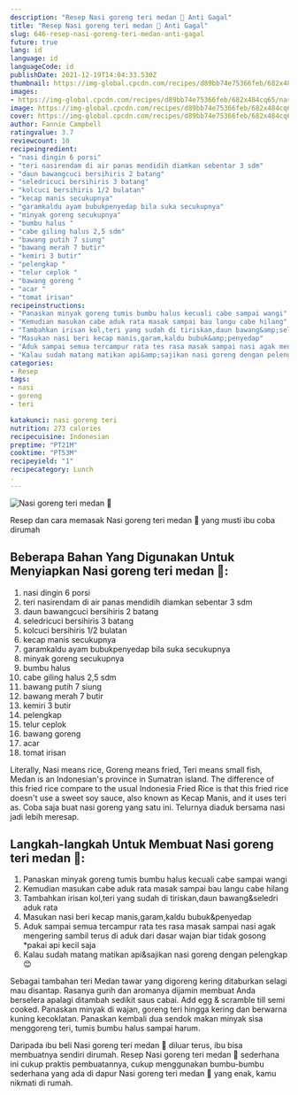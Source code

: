 ```yaml
---
description: "Resep Nasi goreng teri medan 🍛 Anti Gagal"
title: "Resep Nasi goreng teri medan 🍛 Anti Gagal"
slug: 646-resep-nasi-goreng-teri-medan-anti-gagal
future: true
lang: id
language: id
languageCode: id
publishDate: 2021-12-19T14:04:33.530Z 
thumbnail: https://img-global.cpcdn.com/recipes/d89bb74e75366feb/682x484cq65/nasi-goreng-teri-medan-foto-resep-utama.png
images:
- https://img-global.cpcdn.com/recipes/d89bb74e75366feb/682x484cq65/nasi-goreng-teri-medan-foto-resep-utama.png
image: https://img-global.cpcdn.com/recipes/d89bb74e75366feb/682x484cq65/nasi-goreng-teri-medan-foto-resep-utama.png
cover: https://img-global.cpcdn.com/recipes/d89bb74e75366feb/682x484cq65/nasi-goreng-teri-medan-foto-resep-utama.png
author: Fannie Campbell
ratingvalue: 3.7
reviewcount: 10
recipeingredient:
- "nasi dingin 6 porsi"
- "teri nasirendam di air panas mendidih diamkan sebentar 3 sdm"
- "daun bawangcuci bersihiris 2 batang"
- "seledricuci bersihiris 3 batang"
- "kolcuci bersihiris 1/2 bulatan"
- "kecap manis secukupnya"
- "garamkaldu ayam bubukpenyedap bila suka secukupnya"
- "minyak goreng secukupnya"
- "bumbu halus "
- "cabe giling halus 2,5 sdm"
- "bawang putih 7 siung"
- "bawang merah 7 butir"
- "kemiri 3 butir"
- "pelengkap "
- "telur ceplok "
- "bawang goreng "
- "acar "
- "tomat irisan"
recipeinstructions:
- "Panaskan minyak goreng tumis bumbu halus kecuali cabe sampai wangi"
- "Kemudian masukan cabe aduk rata masak sampai bau langu cabe hilang"
- "Tambahkan irisan kol,teri yang sudah di tiriskan,daun bawang&amp;seledri aduk rata"
- "Masukan nasi beri kecap manis,garam,kaldu bubuk&amp;penyedap"
- "Aduk sampai semua tercampur rata tes rasa masak sampai nasi agak mengering sambil terus di aduk dari dasar wajan biar tidak gosong *pakai api kecil saja"
- "Kalau sudah matang matikan api&amp;sajikan nasi goreng dengan pelengkap😊"
categories:
- Resep
tags:
- nasi
- goreng
- teri

katakunci: nasi goreng teri 
nutrition: 273 calories
recipecuisine: Indonesian
preptime: "PT21M"
cooktime: "PT53M"
recipeyield: "1"
recipecategory: Lunch
. 
---
```



![Nasi goreng teri medan 🍛](https://img-global.cpcdn.com/recipes/d89bb74e75366feb/682x484cq65/nasi-goreng-teri-medan-foto-resep-utama.png)

Resep dan cara memasak  Nasi goreng teri medan 🍛 yang musti ibu coba dirumah

<!--inarticleads1-->

## Beberapa Bahan Yang Digunakan Untuk Menyiapkan Nasi goreng teri medan 🍛:

1. nasi dingin 6 porsi
1. teri nasirendam di air panas mendidih diamkan sebentar 3 sdm
1. daun bawangcuci bersihiris 2 batang
1. seledricuci bersihiris 3 batang
1. kolcuci bersihiris 1/2 bulatan
1. kecap manis secukupnya
1. garamkaldu ayam bubukpenyedap bila suka secukupnya
1. minyak goreng secukupnya
1. bumbu halus 
1. cabe giling halus 2,5 sdm
1. bawang putih 7 siung
1. bawang merah 7 butir
1. kemiri 3 butir
1. pelengkap 
1. telur ceplok 
1. bawang goreng 
1. acar 
1. tomat irisan

Literally, Nasi means rice, Goreng means fried, Teri means small fish, Medan is an Indonesian&#39;s province in Sumatran island. The difference of this fried rice compare to the usual Indonesia Fried Rice is that this fried rice doesn&#39;t use a sweet soy sauce, also known as Kecap Manis, and it uses teri as. Coba saja buat nasi goreng yang satu ini. Telurnya diaduk bersama nasi jadi lebih meresap. 

<!--inarticleads2-->

## Langkah-langkah Untuk Membuat Nasi goreng teri medan 🍛:

1. Panaskan minyak goreng tumis bumbu halus kecuali cabe sampai wangi
1. Kemudian masukan cabe aduk rata masak sampai bau langu cabe hilang
1. Tambahkan irisan kol,teri yang sudah di tiriskan,daun bawang&amp;seledri aduk rata
1. Masukan nasi beri kecap manis,garam,kaldu bubuk&amp;penyedap
1. Aduk sampai semua tercampur rata tes rasa masak sampai nasi agak mengering sambil terus di aduk dari dasar wajan biar tidak gosong *pakai api kecil saja
1. Kalau sudah matang matikan api&amp;sajikan nasi goreng dengan pelengkap😊


Sebagai tambahan teri Medan tawar yang digoreng kering ditaburkan selagi mau disantap. Rasanya gurih dan aromanya dijamin membuat Anda berselera apalagi ditambah sedikit saus cabai. Add egg &amp; scramble till semi cooked. Panaskan minyak di wajan, goreng teri hingga kering dan berwarna kuning kecoklatan. Panaskan kembali dua sendok makan minyak sisa menggoreng teri, tumis bumbu halus sampai harum. 

Daripada ibu beli  Nasi goreng teri medan 🍛  diluar terus, ibu  bisa membuatnya sendiri dirumah. Resep  Nasi goreng teri medan 🍛  sederhana ini cukup praktis pembuatannya, cukup menggunakan bumbu-bumbu sederhana yang ada di dapur  Nasi goreng teri medan 🍛  yang enak, kamu nikmati di rumah.
